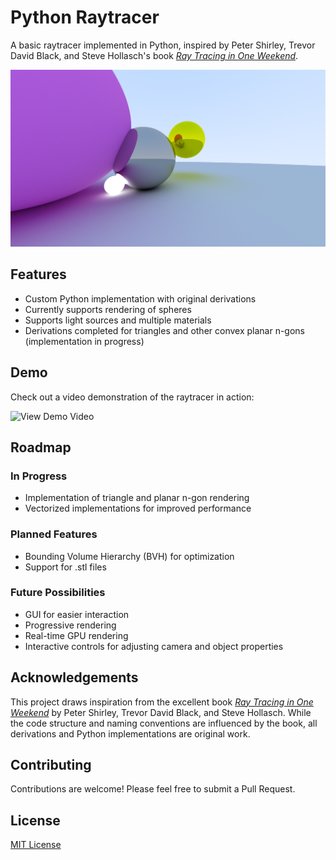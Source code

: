 # Python Raytracer

A basic raytracer implemented in Python, inspired by Peter Shirley, Trevor David Black, and Steve Hollasch's book [_Ray Tracing in One Weekend_](https://raytracing.github.io/books/RayTracingInOneWeekend.html).

![Raytraced Scene](assets/stillShot.png)

## Features

- Custom Python implementation with original derivations
- Currently supports rendering of spheres
- Supports light sources and multiple materials
- Derivations completed for triangles and other convex planar n-gons (implementation in progress)

## Demo

Check out a video demonstration of the raytracer in action:

![View Demo Video](assets/motion.gif)

## Roadmap

### In Progress
- Implementation of triangle and planar n-gon rendering
- Vectorized implementations for improved performance

### Planned Features
- Bounding Volume Hierarchy (BVH) for optimization
- Support for .stl files

### Future Possibilities
- GUI for easier interaction
- Progressive rendering
- Real-time GPU rendering
- Interactive controls for adjusting camera and object properties

## Acknowledgements

This project draws inspiration from the excellent book [_Ray Tracing in One Weekend_](https://raytracing.github.io/books/RayTracingInOneWeekend.html) by Peter Shirley, Trevor David Black, and Steve Hollasch. While the code structure and naming conventions are influenced by the book, all derivations and Python implementations are original work.

## Contributing

Contributions are welcome! Please feel free to submit a Pull Request.

## License

[MIT License](LICENSE)
